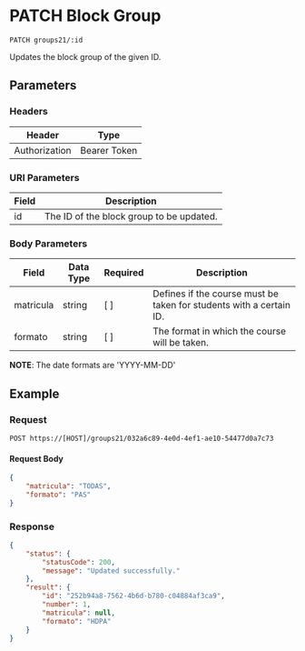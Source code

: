 # PATCH Block Group

    PATCH groups21/:id
    
Updates the block group of the given ID.

## Parameters

### Headers
Header | Type
--- | ---
Authorization | Bearer Token

### URI Parameters
Field | Description
--- | ---
id | The ID of the block group to be updated.

### Body Parameters

Field | Data Type | Required | Description
--- | --- | --- | ---
matricula | string | [ ] | Defines if the course must be taken for students with a certain ID.
formato | string | [ ] | The format in which the course will be taken.

**NOTE**: The date formats are 'YYYY-MM-DD'

## Example
### Request

    POST https://[HOST]/groups21/032a6c89-4e0d-4ef1-ae10-54477d0a7c73

#### Request Body    
```json
{
    "matricula": "TODAS",
    "formato": "PAS"
}
```

### Response
``` json
{
    "status": {
        "statusCode": 200,
        "message": "Updated successfully."
    },
    "result": {
        "id": "252b94a8-7562-4b6d-b780-c04884af3ca9",
        "number": 1,
        "matricula": null,
        "formato": "HDPA"
    }
}
```

